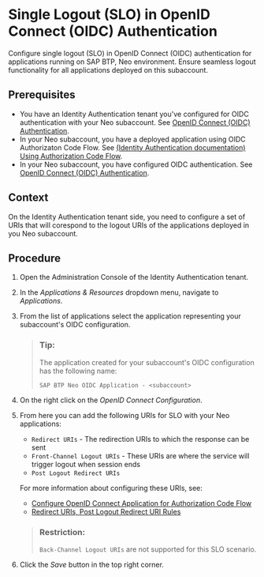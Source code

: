 <!-- loioadd07725e5bf4811a60e8b88e5fc8b1d -->

# Single Logout \(SLO\) in OpenID Connect \(OIDC\) Authentication

Configure single logout \(SLO\) in OpenID Connect \(OIDC\) authentication for applications running on SAP BTP, Neo environment. Ensure seamless logout functionality for all applications deployed on this subaccount.



<a name="loioadd07725e5bf4811a60e8b88e5fc8b1d__prereq_bby_5ln_xbc"/>

## Prerequisites

-   You have an Identity Authentication tenant you've configured for OIDC authentication with your Neo subaccount. See [OpenID Connect \(OIDC\) Authentication](openid-connect-oidc-authentication-084c6fb.md).
-   In your Neo subaccount, you have a deployed application using OIDC Authorizaton Code Flow. See [\(Identity Authentication documentation\) Using Authorization Code Flow](https://help.sap.com/docs/identity-authentication/identity-authentication/using-authorization-code-flow?version=Cloud).
-   In your Neo subaccount, you have configured OIDC authentication. See [OpenID Connect \(OIDC\) Authentication](openid-connect-oidc-authentication-084c6fb.md).



## Context

On the Identity Authentication tenant side, you need to configure a set of URIs that will corespond to the logout URIs of the applications deployed in you Neo subaccount.



## Procedure

1.  Open the Administration Console of the Identity Authentication tenant.

2.  In the *Applications & Resources* dropdown menu, navigate to *Applications*.

3.  From the list of applications select the application representing your subaccount's OIDC configuration.

    > ### Tip:  
    > The application created for your subaccount's OIDC configuration has the following name:
    > 
    > `SAP BTP Neo OIDC Application - <subaccount>`

4.  On the right click on the *OpenID Connect Configuration*.

5.  From here you can add the following URIs for SLO with your Neo applications:

    -   `Redirect URIs` - The redirection URIs to which the response can be sent
    -   `Front-Channel Logout URIs` - These URIs are where the service will trigger logout when session ends
    -   `Post Logout Redirect URIs`

    For more information about configuring these URIs, see:

    -   [Configure OpenID Connect Application for Authorization Code Flow](https://help.sap.com/docs/cloud-identity-services/cloud-identity-services/auth-code-configure-openid-connect-application-for-authorization-code-flow) 
    -   [Redirect URIs, Post Logout Redirect URI Rules](https://help.sap.com/docs/cloud-identity-services/cloud-identity-services/redirect-uris-post-logout-redirect-uri-rules)

    > ### Restriction:  
    > `Back-Channel Logout URIs` are not supported for this SLO scenario.

6.  Click the *Save* button in the top right corner.


